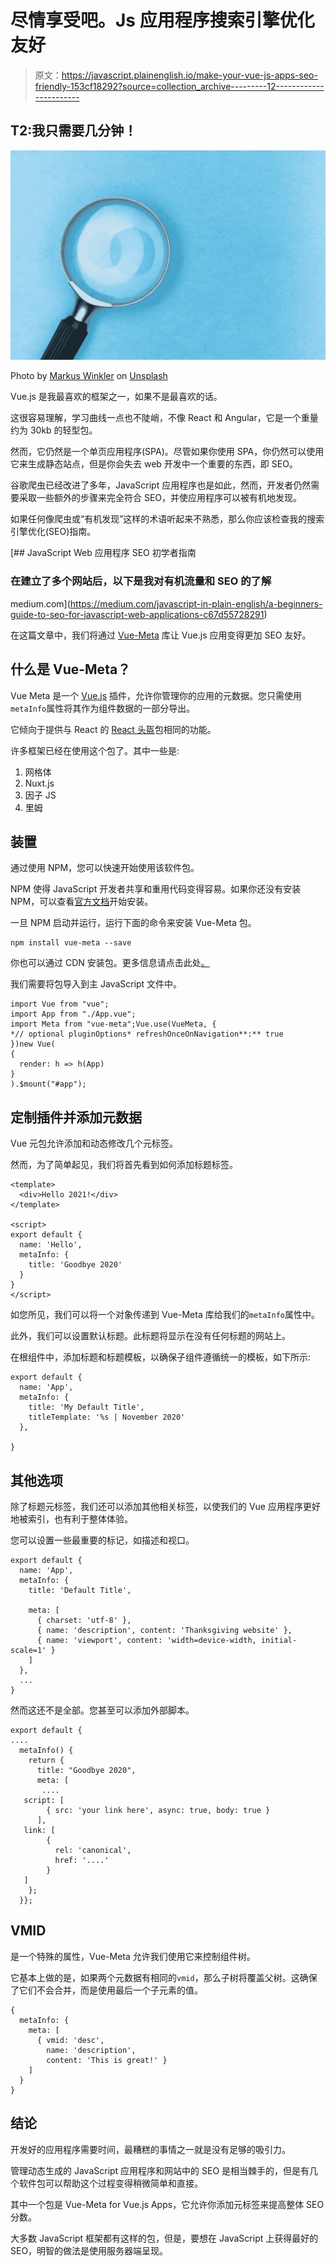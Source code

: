 # 尽情享受吧。Js 应用程序搜索引擎优化友好

> 原文：<https://javascript.plainenglish.io/make-your-vue-js-apps-seo-friendly-153cf18292?source=collection_archive---------12----------------------->

## T2:我只需要几分钟！

![](img/ed11dde9f565ff59404a1f4f32fc0d11.png)

Photo by [Markus Winkler](https://unsplash.com/@markuswinkler?utm_source=medium&utm_medium=referral) on [Unsplash](https://unsplash.com?utm_source=medium&utm_medium=referral)

Vue.js 是我最喜欢的框架之一，如果不是最喜欢的话。

这很容易理解，学习曲线一点也不陡峭，不像 React 和 Angular，它是一个重量约为 30kb 的轻型包。

然而，它仍然是一个单页应用程序(SPA)。尽管如果你使用 SPA，你仍然可以使用它来生成静态站点，但是你会失去 web 开发中一个重要的东西，即 SEO。

谷歌爬虫已经改进了多年，JavaScript 应用程序也是如此，然而，开发者仍然需要采取一些额外的步骤来完全符合 SEO，并使应用程序可以被有机地发现。

如果任何像爬虫或“有机发现”这样的术语听起来不熟悉，那么你应该检查我的搜索引擎优化(SEO)指南。

[](https://medium.com/javascript-in-plain-english/a-beginners-guide-to-seo-for-javascript-web-applications-c67d55728291) [## JavaScript Web 应用程序 SEO 初学者指南

### 在建立了多个网站后，以下是我对有机流量和 SEO 的了解

medium.com](https://medium.com/javascript-in-plain-english/a-beginners-guide-to-seo-for-javascript-web-applications-c67d55728291) 

在这篇文章中，我们将通过 [Vue-Meta](https://www.npmjs.com/package/vue-meta) 库让 Vue.js 应用变得更加 SEO 友好。

## 什么是 Vue-Meta？

Vue Meta 是一个 [Vue.js](https://vuejs.org/) 插件，允许你管理你的应用的元数据。您只需使用`metaInfo`属性将其作为组件数据的一部分导出。

它倾向于提供与 React 的 [React 头盔](https://www.npmjs.com/package/react-helmet)包相同的功能。

许多框架已经在使用这个包了。其中一些是:

1.  网格体
2.  Nuxt.js
3.  因子 JS
4.  里姆

## 装置

通过使用 NPM，您可以快速开始使用该软件包。

NPM 使得 JavaScript 开发者共享和重用代码变得容易。如果你还没有安装 NPM，可以查看[官方文档](https://www.npmjs.com/get-npm)开始安装。

一旦 NPM 启动并运行，运行下面的命令来安装 Vue-Meta 包。

```
npm install vue-meta --save
```

你也可以通过 CDN 安装包。更多信息请点击此处[。](https://www.npmjs.com/package/vue-meta#installation)

我们需要将包导入到主 JavaScript 文件中。

```
import Vue from "vue";
import App from "./App.vue";
import Meta from "vue-meta";Vue.use(VueMeta, {
*// optional pluginOptions* refreshOnceOnNavigation**:** true
})new Vue(
{
  render: h => h(App)
}
).$mount("#app");
```

## 定制插件并添加元数据

Vue 元包允许添加和动态修改几个元标签。

然而，为了简单起见，我们将首先看到如何添加标题标签。

```
<template>
  <div>Hello 2021!</div>
</template>

<script>
export default {
  name: 'Hello',
  metaInfo: {
    title: 'Goodbye 2020'
  }
}
</script>
```

如您所见，我们可以将一个对象传递到 Vue-Meta 库给我们的`metaInfo`属性中。

此外，我们可以设置默认标题。此标题将显示在没有任何标题的网站上。

在根组件中，添加标题和标题模板，以确保子组件遵循统一的模板，如下所示:

```
export default {
  name: 'App',
  metaInfo: {
    title: 'My Default Title',
    titleTemplate: '%s | November 2020'
  },

}
```

## 其他选项

除了标题元标签，我们还可以添加其他相关标签，以使我们的 Vue 应用程序更好地被索引，也有利于整体体验。

您可以设置一些最重要的标记，如描述和视口。

```
export default {
  name: 'App',
  metaInfo: {
    title: 'Default Title',

    meta: [
      { charset: 'utf-8' },
      { name: 'description', content: 'Thanksgiving website' },
      { name: 'viewport', content: 'width=device-width, initial-  scale=1' }
    ]
  },
  ...
}
```

然而这还不是全部。您甚至可以添加外部脚本。

```
export default {
....
  metaInfo() {
    return {
      title: "Goodbye 2020",
      meta: [
       ....
   script: [
        { src: 'your link here', async: true, body: true }
      ],
   link: [
        {
          rel: 'canonical',
          href: '....'
        }
   ]
    };
  }};
```

## VMID

是一个特殊的属性，Vue-Meta 允许我们使用它来控制组件树。

它基本上做的是，如果两个元数据有相同的`vmid`，那么子树将覆盖父树。这确保了它们不会合并，而是使用最后一个子元素的值。

```
{
  metaInfo: {
    meta: [
      { vmid: 'desc',
        name: 'description',
        content: 'This is great!' }
    ]
  }
}
```

## 结论

开发好的应用程序需要时间，最糟糕的事情之一就是没有足够的吸引力。

管理动态生成的 JavaScript 应用程序和网站中的 SEO 是相当棘手的，但是有几个软件包可以帮助这个过程变得稍微简单和直接。

其中一个包是 Vue-Meta for Vue.js Apps，它允许你添加元标签来提高整体 SEO 分数。

大多数 JavaScript 框架都有这样的包，但是，要想在 JavaScript 上获得最好的 SEO，明智的做法是使用服务器端呈现。